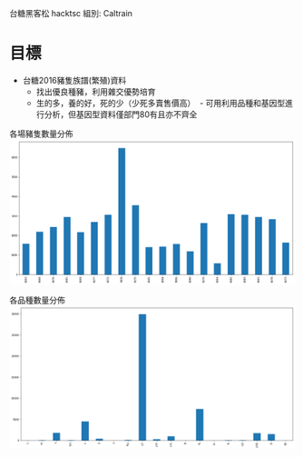 台糖黑客松 hacktsc 組別: Caltrain

# 目標
* 台糖2016豬隻族譜(繁殖)資料
  - 找出優良種豬，利用雜交優勢培育
  - 生的多，養的好，死的少（少死多賣售價高）
  - 可用利用品種和基因型進行分析，但基因型資料僅部門80有且亦不齊全

各場豬隻數量分佈
![image](https://github.com/almightybobo/hacktsc/blob/master/graph/1.png)

各品種數量分佈
![image](https://github.com/almightybobo/hacktsc/blob/master/graph/2.png)
